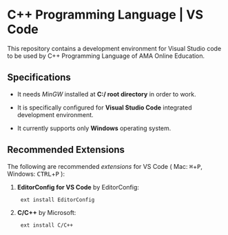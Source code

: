 # C++ Programming Language | VS Code

This repository contains a development environment for Visual Studio code to be used by C++ Programming Language of AMA Online Education.

## Specifications

* It needs _MinGW_ installed at **C:/ root directory** in order to work.

* It is specifically configured for **Visual Studio Code** integrated development environment.

* It currently supports only **Windows** operating system.

## Recommended Extensions

The following are recommended _extensions_ for VS Code ( Mac: <kbd>&#8984;</kbd>+<kbd>P</kbd>, Windows: <kbd>CTRL</kbd>+<kbd>P</kbd> ):

1. **EditorConfig for VS Code** by EditorConfig:

        ext install EditorConfig

2. **C/C++** by Microsoft:

        ext install C/C++
